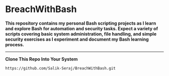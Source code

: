# BreachWithBash  
**This repository contains my personal Bash scripting projects as I learn and explore Bash for automation and security tasks. Expect a variety of scripts covering basic system administration, file handling, and simple security exercises as I experiment and document my Bash learning process.**


---

**Clone This Repo Into Your System**  
```
https://github.com/Salik-Seraj/BreachWithBash.git
```
